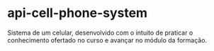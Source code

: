 # api-cell-phone-system
Sistema de um celular, desenvolvido com o intuito de praticar o conhecimento ofertado no curso e avançar no módulo da formação.
